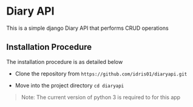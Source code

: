 # Diary API
This is a simple django Diary API that performs CRUD operations

## Installation Procedure
The installation procedure is as detailed below

- Clone the repository from ```https://github.com/idris01/diaryapi.git``` 

- Move into the project directory ```cd diaryapi```
> Note: The current version of python 3 is required to for this app

